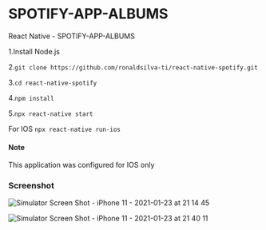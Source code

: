 #  SPOTIFY-APP-ALBUMS
React Native -  SPOTIFY-APP-ALBUMS 

1.Install Node.js

2.```git clone https://github.com/ronaldsilva-ti/react-native-spotify.git```

3.```cd react-native-spotify```

4.```npm install```

5.```npx react-native start ```

For IOS 
```npx react-native run-ios```

#### Note
This application was configured for IOS only


### Screenshot
![Simulator Screen Shot - iPhone 11 - 2021-01-23 at 21 14 45](https://user-images.githubusercontent.com/57809579/105618223-9f723500-5dc3-11eb-8630-e0c55c68c39a.png)

![Simulator Screen Shot - iPhone 11 - 2021-01-23 at 21 40 11](https://user-images.githubusercontent.com/57809579/105618225-a6994300-5dc3-11eb-95fb-1c48c87d4d6e.png)

